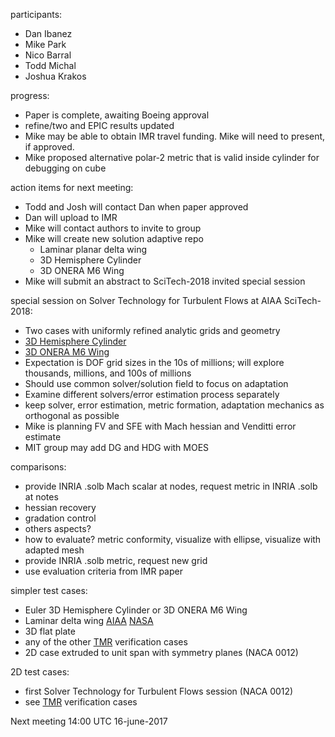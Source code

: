 participants:
 - Dan Ibanez
 - Mike Park
 - Nico Barral
 - Todd Michal
 - Joshua Krakos
 
progress:
- Paper is complete, awaiting Boeing approval
- refine/two and EPIC results updated
- Mike may be able to obtain IMR travel funding. Mike will need to present, if approved.
- Mike proposed alternative polar-2 metric that is valid inside cylinder for debugging on cube

action items for next meeting:
- Todd and Josh will contact Dan when paper approved
- Dan will upload to IMR
- Mike will contact authors to invite to group
- Mike will create new solution adaptive repo
  - Laminar planar delta wing
  - 3D Hemisphere Cylinder
  - 3D ONERA M6 Wing
- Mike will submit an abstract to SciTech-2018 invited special session

special session on Solver Technology for Turbulent Flows at AIAA SciTech-2018:
- Two cases with uniformly refined analytic grids and geometry
 - [3D Hemisphere Cylinder](https://turbmodels.larc.nasa.gov/hc3dnumericspart2_val.html)
 - [3D ONERA M6 Wing](https://turbmodels.larc.nasa.gov/onerawingnumerics_val.html)
- Expectation is DOF grid sizes in the 10s of millions; will explore thousands, millions, and 100s of millions
- Should use common solver/solution field to focus on adaptation 
- Examine different solvers/error estimation process separately
- keep solver, error estimation, metric formation, adaptation mechanics as orthogonal as possible
- Mike is planning FV and SFE with Mach hessian and Venditti error estimate
- MIT group may add DG and HDG with MOES

comparisons:
- provide INRIA .solb Mach scalar at nodes, request metric in INRIA .solb at notes
 - hessian recovery
 - gradation control
 - others aspects?
 - how to evaluate? metric conformity, visualize with ellipse, visualize with adapted mesh
- provide INRIA .solb metric, request new grid
 - use evaluation criteria from IMR paper

simpler test cases:
- Euler 3D Hemisphere Cylinder or 3D ONERA M6 Wing
- Laminar delta wing [AIAA](http://dx.doi.org/10.2514/6.2015-2292) [NASA](http://ntrs.nasa.gov/search.jsp?R=20160006030)
- 3D flat plate
- any of the other [TMR](https://turbmodels.larc.nasa.gov/) verification cases
- 2D case extruded to unit span with symmetry planes (NACA 0012)

2D test cases:
- first Solver Technology for Turbulent Flows session (NACA 0012)
- see [TMR](https://turbmodels.larc.nasa.gov/) verification cases

Next meeting 14:00 UTC 16-june-2017

